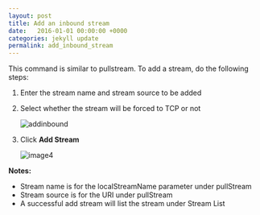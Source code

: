 ```yaml
---
layout: post
title: Add an inbound stream
date:   2016-01-01 00:00:00 +0000
categories: jekyll update
permalink: add_inbound_stream
---
```


This command is similar to pullstream. To add a stream, do the following steps:

1. Enter the stream name and stream source to be added
   
2. Select whether the stream will be forced to TCP or not
   
   ![addinbound]({{site.url}}{{site.baseurl}}/assets/addinbound.jpg)
   
3. Click **Add Stream**
   
   ![image4]({{site.url}}{{site.baseurl}}/assets/image4.jpg)

**Notes:**

- Stream name is for the localStreamName parameter under pullStream
- Stream source is for the URI under pullStream
- A successful add stream will list the stream under Stream List
